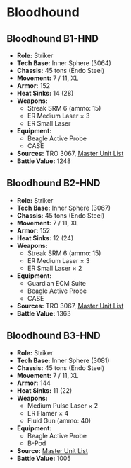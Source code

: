 # Bloodhound
## Bloodhound B1-HND
- **Role:** Striker
- **Tech Base:** Inner Sphere (3064)
- **Chassis:** 45 tons (Endo Steel)
- **Movement:** 7 / 11, XL
- **Armor:** 152
- **Heat Sinks:** 14 (28)
- **Weapons:**
  - Streak SRM 6 (ammo: 15)
  - ER Medium Laser × 3
  - ER Small Laser
- **Equipment:**
  - Beagle Active Probe
  - CASE
- **Sources:** TRO 3067, [Master Unit List](http://masterunitlist.info/Unit/Details/3838/bloodhound-b1-hnd)
- **Battle Value:** 1248

## Bloodhound B2-HND
- **Role:** Striker
- **Tech Base:** Inner Sphere (3067)
- **Chassis:** 45 tons (Endo Steel)
- **Movement:** 7 / 11, XL
- **Armor:** 152
- **Heat Sinks:** 12 (24)
- **Weapons:**
  - Streak SRM 6 (ammo: 15)
  - ER Medium Laser × 3
  - ER Small Laser × 2
- **Equipment:**
  - Guardian ECM Suite
  - Beagle Active Probe
  - CASE
- **Sources:** TRO 3067, [Master Unit List](http://masterunitlist.info/Unit/Details/3839/bloodhound-b2-hnd)
- **Battle Value:** 1363

## Bloodhound B3-HND
- **Role:** Striker
- **Tech Base:** Inner Sphere (3081)
- **Chassis:** 45 tons (Endo Steel)
- **Movement:** 7 / 11, XL
- **Armor:** 144
- **Heat Sinks:** 11 (22)
- **Weapons:**
  - Medium Pulse Laser × 2
  - ER Flamer × 4
  - Fluid Gun (ammo: 40)
- **Equipment:**
  - Beagle Active Probe
  - B-Pod
- **Source:** [Master Unit List](http://masterunitlist.info/Unit/Details/5671/bloodhound-b3-hnd)
- **Battle Value:** 1005

